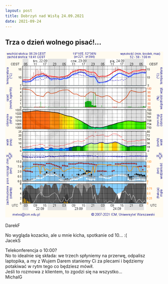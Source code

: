 ```yaml
---
layout: post
title: Dobrzyń nad Wisłą 24.09.2021
date: 2021-09-24
---
```


## Trza o dzień wolnego pisać!...  

![Trza o dzień wolnego pisać!](https://raw.githubusercontent.com/naspocie/blog/master/images/2021-09-24-Dobrzyn/icm.png "Trza o dzień wolnego pisać!")  

DarekF

No wygląda kozacko, ale u mnie kicha, spotkanie od 10... :(  
JacekS

Telekonferencja o 10:00?  
No to idealnie się składa: we trzech spłyniemy na przerwę, odpalisz laptopika, a my z Wujem Darem staniemy Ci za plecami i będziemy potakiwać w rytm tego co będziesz mówił.  
Jeśli to rozmowa z klientem, to zgodzi się na wszystko...  
MichalG